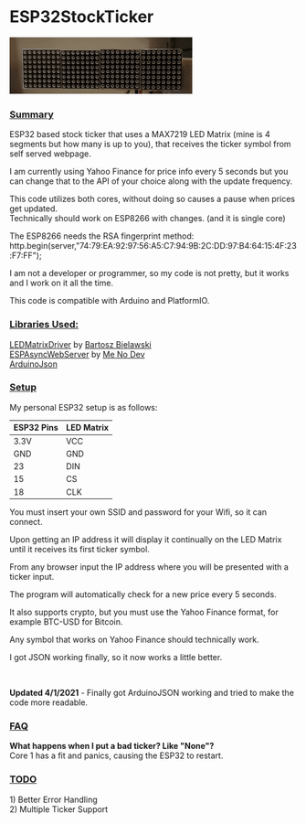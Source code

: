 <!DOCTYPE html>
<html>
  <head>

  <body>
    <h1>ESP32StockTicker</h1>
    <img src="sample.gif"></img>
    <h3><u>Summary</u></h3>
    <p>ESP32 based stock ticker that uses a MAX7219 LED Matrix (mine is 4
      segments but how many is up to you), that receives the ticker symbol from
      self served webpage.</p>
    <p>I am currently using Yahoo Finance for price info every 5 seconds but you
      can change that to the API of your choice along with the update frequency.</p>
    <p>This code utilizes both cores, without doing so causes a pause when
      prices get updated.<br> Technically should work on ESP8266 with changes. (and it is single core)</p>
  <p>The ESP8266 needs the RSA fingerprint method: http.begin(server,"74:79:EA:92:97:56:A5:C7:94:9B:2C:DD:97:B4:64:15:4F:23:F7:FF");</p>
    <p>I am not a developer or programmer, so my code is not pretty, but it
      works and I work on it all the time. </p>
    <p>This code is compatible with Arduino and PlatformIO.</p>
    <h3><u>Libraries Used:</u></h3>
    <p><a href="https://github.com/bartoszbielawski/LEDMatrixDriver" target="_blank">LEDMatrixDriver</a>
      by <a href="https://github.com/bartoszbielawski" target="_blank">Bartosz
        Bielawski</a><br>
      <a href="https://github.com/me-no-dev/ESPAsyncWebServer" target="_blank">ESPAsyncWebServer</a>
      by <a href="https://github.com/me-no-dev" target="_blank">Me No Dev</a><br>
  <a href="https://github.com/bblanchon/ArduinoJson">ArduinoJson</a></p>
    <h3><u>Setup</u></h3>
    <p>My personal ESP32 setup is as follows:</p>
   <table>
<thead>
  <tr>
    <th>ESP32 Pins</th>
    <th>LED Matrix</th>
  </tr>
</thead>
<tbody>
  <tr>
    <td>3.3V</td>
    <td>VCC</td>
  </tr>
  <tr>
    <td>GND</td>
    <td>GND</td>
  </tr>
  <tr>
    <td>23</td>
    <td>DIN</td>
  </tr>
  <tr>
    <td>15</td>
    <td>CS</td>
  </tr>
  <tr>
    <td>18</td>
    <td>CLK</td>
  </tr>
</tbody>
</table>
    <p>You must insert your own SSID and password for your Wifi, so it can
      connect. </p>
    <p>Upon getting an IP address it will display it continually on the LED
      Matrix until it receives its first ticker symbol.</p>
    <p>From any browser input the IP address where you will be presented with a
      ticker input. </p>
    <p>The program will automatically check for a new price every 5 seconds.</p>
    <p>It also supports crypto, but you must use the Yahoo Finance format, for
      example BTC-USD for Bitcoin.</p>
    <p>Any symbol that works on Yahoo Finance should technically work.</p>
  <p>I got JSON working finally, so it now works a little better.</p>
    <p><br>
<p><b>Updated 4/1/2021</b> - Finally got ArduinoJSON working and tried to make the code more readable.</p>
    </p>
  <h3><u>FAQ</u></h3>
  <p><b>What happens when I put a bad ticker? Like "None"?</b><br>
  Core 1 has a fit and panics, causing the ESP32 to restart.</p>
  
  <h3><u>TODO</u></h3>
  1) Better Error Handling<br>
  2) Multiple Ticker Support
  </body>
</html>
